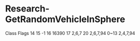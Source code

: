 # Research-GetRandomVehicleInSphere
Class                       Flags
14 15                       -1
16                          16390
17                          2,6,7
20                          2,6,7,94
0~13                        2,4,7,94


